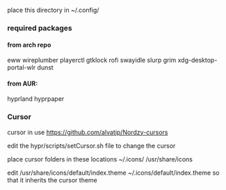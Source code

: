 place this directory in ~/.config/

### required packages

#### from arch repo
eww
wireplumber
playerctl
gtklock
rofi
swayidle
slurp
grim
xdg-desktop-portal-wlr
dunst

#### from AUR:
hyprland
hyprpaper



### Cursor
cursor in use
https://github.com/alvatip/Nordzy-cursors

edit the hypr/scripts/setCursor.sh file to change the cursor

place cursor folders in these locations
~/.icons/
/usr/share/icons

edit
/usr/share/icons/default/index.theme
~/.icons/default/index.theme
so that it inherits the cursor theme
